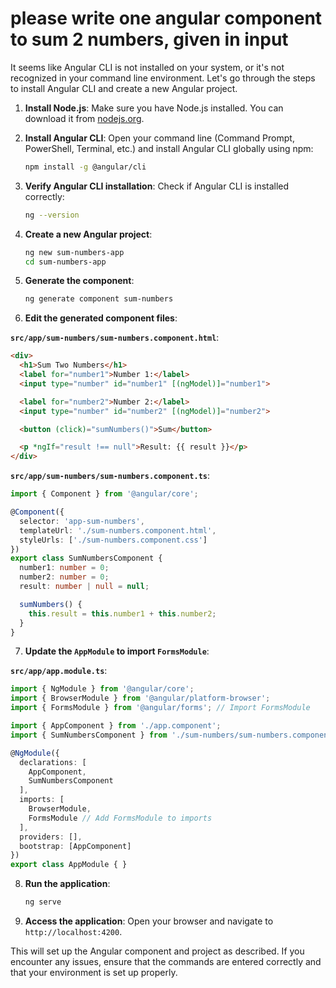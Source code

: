 # please write one angular component to sum 2 numbers, given in input

It seems like Angular CLI is not installed on your system, or it's not recognized in your command line environment. Let's go through the steps to install Angular CLI and create a new Angular project.

1. **Install Node.js**:
   Make sure you have Node.js installed. You can download it from [nodejs.org](https://nodejs.org/).

2. **Install Angular CLI**:
   Open your command line (Command Prompt, PowerShell, Terminal, etc.) and install Angular CLI globally using npm:
   ```bash
   npm install -g @angular/cli
   ```

3. **Verify Angular CLI installation**:
   Check if Angular CLI is installed correctly:
   ```bash
   ng --version
   ```

4. **Create a new Angular project**:
   ```bash
   ng new sum-numbers-app
   cd sum-numbers-app
   ```

5. **Generate the component**:
   ```bash
   ng generate component sum-numbers
   ```

6. **Edit the generated component files**:

**`src/app/sum-numbers/sum-numbers.component.html`**:
```html
<div>
  <h1>Sum Two Numbers</h1>
  <label for="number1">Number 1:</label>
  <input type="number" id="number1" [(ngModel)]="number1">

  <label for="number2">Number 2:</label>
  <input type="number" id="number2" [(ngModel)]="number2">

  <button (click)="sumNumbers()">Sum</button>

  <p *ngIf="result !== null">Result: {{ result }}</p>
</div>
```

**`src/app/sum-numbers/sum-numbers.component.ts`**:
```typescript
import { Component } from '@angular/core';

@Component({
  selector: 'app-sum-numbers',
  templateUrl: './sum-numbers.component.html',
  styleUrls: ['./sum-numbers.component.css']
})
export class SumNumbersComponent {
  number1: number = 0;
  number2: number = 0;
  result: number | null = null;

  sumNumbers() {
    this.result = this.number1 + this.number2;
  }
}
```

7. **Update the `AppModule` to import `FormsModule`**:

**`src/app/app.module.ts`**:
```typescript
import { NgModule } from '@angular/core';
import { BrowserModule } from '@angular/platform-browser';
import { FormsModule } from '@angular/forms'; // Import FormsModule

import { AppComponent } from './app.component';
import { SumNumbersComponent } from './sum-numbers/sum-numbers.component';

@NgModule({
  declarations: [
    AppComponent,
    SumNumbersComponent
  ],
  imports: [
    BrowserModule,
    FormsModule // Add FormsModule to imports
  ],
  providers: [],
  bootstrap: [AppComponent]
})
export class AppModule { }
```

8. **Run the application**:
   ```bash
   ng serve
   ```

9. **Access the application**:
   Open your browser and navigate to `http://localhost:4200`.

This will set up the Angular component and project as described. If you encounter any issues, ensure that the commands are entered correctly and that your environment is set up properly.